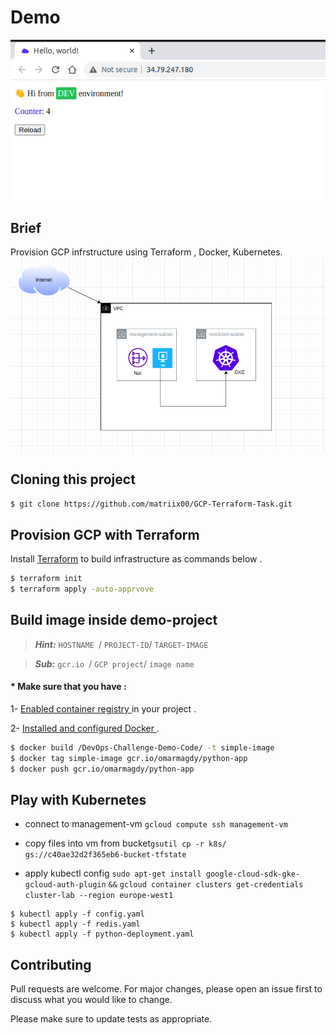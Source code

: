 # Demo
![Image](./myapp.png)

## Brief
Provision GCP infrstructure using Terraform , Docker, Kubernetes.
![Image](./task.png)
## Cloning this project
```bash
$ git clone https://github.com/matriix00/GCP-Terraform-Task.git
```

##  Provision  GCP with Terraform


Install [Terraform](https://developer.hashicorp.com/terraform/tutorials/aws-get-started/install-cli) to build infrastructure as commands below .

```bash
$ terraform init 
$ terraform apply -auto-apprvove
```

## Build image inside demo-project
> **_Hint:_**  ```HOSTNAME ```/ ``` PROJECT-ID ```/ ```TARGET-IMAGE ```

> **_Sub:_** ```gcr.io ```/ ``` GCP project ```/ ```image name ```

#### *  Make sure that you have :
1- [Enabled container registry ](https://cloud.google.com/container-registry/docs/enable-service) in your project .

2- [Installed and configured Docker ](https://cloud.google.com/container-registry/docs/advanced-authentication).

```bash
$ docker build /DevOps-Challenge-Demo-Code/ -t simple-image
$ docker tag simple-image gcr.io/omarmagdy/python-app
$ docker push gcr.io/omarmagdy/python-app
```
## Play with Kubernetes 
- connect to management-vm
```gcloud compute ssh management-vm ```

 - copy files into vm from bucket```gsutil cp -r k8s/ gs://c40ae32d2f365eb6-bucket-tfstate```
- apply kubectl config 
```sudo apt-get install google-cloud-sdk-gke-gcloud-auth-plugin```
```&&```
```gcloud container clusters get-credentials cluster-lab --region europe-west1```
```
$ kubectl apply -f config.yaml
$ kubectl apply -f redis.yaml
$ kubectl apply -f python-deployment.yaml
```
## Contributing
Pull requests are welcome. For major changes, please open an issue first to discuss what you would like to change.

Please make sure to update tests as appropriate.
